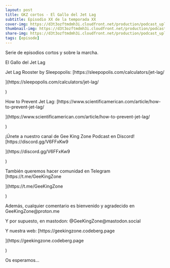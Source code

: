 ```yaml
---
layout: post
title: GKZ cortos - El Gallo del Jet Lag
subtitle: Episodio XX de la temporada XX
cover-img: https://d3t3ozftmdmh3i.cloudfront.net/production/podcast_uploaded_nologo/14743809/14743809-1619370377976-ce118b9b0f9a8.jpg
thumbnail-img: https://d3t3ozftmdmh3i.cloudfront.net/production/podcast_uploaded_nologo/14743809/14743809-1619370377976-ce118b9b0f9a8.jpg
share-img: https://d3t3ozftmdmh3i.cloudfront.net/production/podcast_uploaded_nologo/14743809/14743809-1619370377976-ce118b9b0f9a8.jpg
tags: [episode]
---
```


<p>Serie de episodios cortos y sobre la marcha.</p>
<p>El Gallo del Jet Lag</p>
<p>Jet Lag Rooster by Sleepopolis: [https://sleepopolis.com/calculators/jet-lag/</p>](https://sleepopolis.com/calculators/jet-lag/</p>)
<p>How to Prevent Jet Lag: [https://www.scientificamerican.com/article/how-to-prevent-jet-lag/</p>](https://www.scientificamerican.com/article/how-to-prevent-jet-lag/</p>)
<p>¡Únete a nuestro canal de Gee King Zone Podcast en Discord! [https://discord.gg/V6FFxKw9</p>](https://discord.gg/V6FFxKw9</p>)
<p>También queremos hacer comunidad en Telegram [https://t.me/GeeKingZone</p>](https://t.me/GeeKingZone</p>)
<p>Además, cualquier comentario es bienvenido y agradecido en GeeKingZone@proton.me</p>
<p>Y por supuesto, en mastodon: @GeeKingZone@mastodon.social</p>
<p>Y nuestra web: [https://geekingzone.codeberg.page</p>](https://geekingzone.codeberg.page</p>)
<p>Os esperamos...</p>
